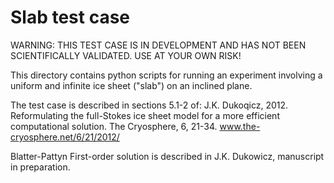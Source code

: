 Slab test case
==============

WARNING: THIS TEST CASE IS IN DEVELOPMENT AND HAS NOT BEEN SCIENTIFICALLY VALIDATED.
USE AT YOUR OWN RISK!


This directory contains python scripts for running an experiment involving a
uniform and infinite ice sheet ("slab") on an inclined plane.

The test case is described in sections 5.1-2 of:
    J.K. Dukoqicz, 2012. Reformulating the full-Stokes ice sheet model for a
    more efficient computational solution. The Cryosphere, 6, 21-34.
    www.the-cryosphere.net/6/21/2012/

Blatter-Pattyn First-order solution is described in J.K. Dukowicz, manuscript
in preparation.

